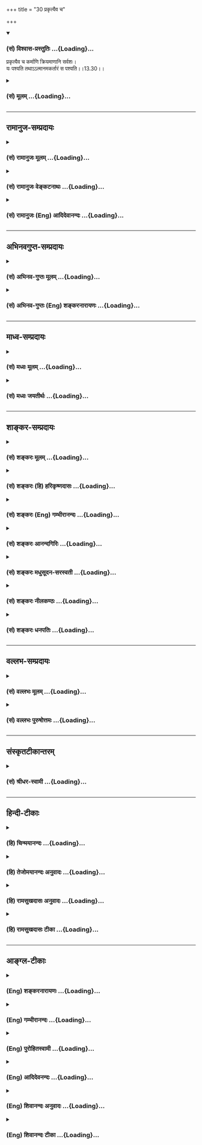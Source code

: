 +++
title = "30 प्रकृत्यैव च"

+++
<div class="js_include" newlevelforh1="3" title="(सं) विश्वास-प्रस्तुतिः" unfilled url="/purANam/mahAbhAratam/06-bhIShma-parva/02-bhagavad-gItA-parva/saMskRtam/vishvAsa-prastutiH/13_xetra-xetrajna-yogaH/30_prakRtyaiva_cha.md">
<details open><summary><h3>(सं) विश्वास-प्रस्तुतिः ...{Loading}...</h3></summary>

प्रकृत्यैव च कर्माणि क्रियमाणानि सर्वशः।  
यः पश्यति तथाऽऽत्मानमकर्तारं स पश्यति।।13.30।।
</details>
</div>
<div class="js_include collapsed" newlevelforh1="3" title="(सं) मूलम्" unfilled url="/purANam/mahAbhAratam/06-bhIShma-parva/02-bhagavad-gItA-parva/saMskRtam/mUlam/13_xetra-xetrajna-yogaH/30_prakRtyaiva_cha.md">
<details><summary><h3>(सं) मूलम् ...{Loading}...</h3></summary>

प्रकृत्यैव च कर्माणि क्रियमाणानि सर्वशः।  
यः पश्यति तथाऽऽत्मानमकर्तारं स पश्यति।।13.30।।
</details>
</div>


_________________
## रामानुज-सम्प्रदायः
<div class="js_include collapsed" newlevelforh1="3" title="(सं) रामानुजः मूलम्" unfilled url="/purANam/mahAbhAratam/06-bhIShma-parva/02-bhagavad-gItA-parva/saMskRtam/rAmAnujaH/mUlam/13_xetra-xetrajna-yogaH/30_prakRtyaiva_cha.md">
<details><summary><h3>(सं) रामानुजः मूलम् ...{Loading}...</h3></summary>

।।13.30।। प्रकृतिपुरुषतत्त्वद्वयात्मकेषु देवादिषु सर्वेषु भूतेषु सत्सु
तेषां देवत्वमनुष्यत्वह्रस्वत्वदीर्घत्वादि **पृथग्भावम् एकस्थम्**
एकतत्त्वस्थं प्रकृतिस्थं **यदा पश्यति;** न आत्मस्थम्; **तत एव** प्रकृतित
एव उत्तरोत्तरपुत्रपौत्रादिभेद**विस्तारं च** यदा पश्यति; **तदा** एव
ब्रह्म **संपद्यते** अनवच्छिन्नज्ञानैकाकारम् आत्मानं प्राप्नोति इत्यर्थः।

</details>
</div>
<div class="js_include collapsed" newlevelforh1="3" title="(सं) रामानुजः वेङ्कटनाथः" unfilled url="/purANam/mahAbhAratam/06-bhIShma-parva/02-bhagavad-gItA-parva/saMskRtam/rAmAnujaH/venkaTanAthaH/13_xetra-xetrajna-yogaH/30_prakRtyaiva_cha.md">
<details><summary><h3>(सं) रामानुजः वेङ्कटनाथः ...{Loading}...</h3></summary>

  
  
।।13.30।। अथ साक्षात्कि्रयाश्रयत्वतदभावादिवैधर्म्यमुच्यते --
प्रकृत्यैवेति श्लोकद्वयेन। अत्र कर्माण्याकुञ्चनप्रसारणादीनि। प्रकृत्या
क्रियमाणानां कर्मणां स्वरूपदर्शनमात्रं विद्वदविद्वत्साधारणम् विदुषस्तु
प्रकृत्या क्रियमाणत्वदर्शनं विशेष इत्युपादेयांशविशदीकरणाय --
क्रियमाणानीति इति करणम्। अकर्तृत्वमात्मशब्दाभिप्रेतेन शुद्धाकारेण
स्थापयति -- ज्ञानाकारमिति। ज्ञाताकारम् इति वा पाठ। कथं तर्हि
शास्त्रवश्यत्वतत्फलभोक्तृत्वादिकं इत्यत्राह -- तस्येति। सर्वस्यास्य
चक्रवत्परिवर्तमानोपाधिप्रवाहनिबन्धनत्वान्न कश्चिद्दोष इति भावः।  
  

</details>
</div>
<div class="js_include collapsed" newlevelforh1="3" title="(सं) रामानुजः (Eng) आदिदेवानन्दः" unfilled url="/purANam/mahAbhAratam/06-bhIShma-parva/02-bhagavad-gItA-parva/saMskRtam/rAmAnujaH/english/AdidevAnandaH/13_xetra-xetrajna-yogaH/30_prakRtyaiva_cha.md">
<details><summary><h3>(सं) रामानुजः (Eng) आदिदेवानन्दः ...{Loading}...</h3></summary>

13.30 When he perceives that 'all acts are performed by the Prakrti' in
the manner previously stated in, 'Prakrti is said to be the cause of
agency to the body and sense-organs' (13.20), and perceive also that
'the self, being of the form of knowledge, is not the doer,' and that
the self's conjunction with the Prakrti, Its direction of the body and
Its experiences of happiness and misery are the result of ignorance of
the nature of Karma - then indeed he perceives the pure self.

</details>
</div>


_________________
## अभिनवगुप्त-सम्प्रदायः
<div class="js_include collapsed" newlevelforh1="3" title="(सं) अभिनव-गुप्तः मूलम्" unfilled url="/purANam/mahAbhAratam/06-bhIShma-parva/02-bhagavad-gItA-parva/saMskRtam/abhinava-guptaH/mUlam/13_xetra-xetrajna-yogaH/30_prakRtyaiva_cha.md">
<details><summary><h3>(सं) अभिनव-गुप्तः मूलम् ...{Loading}...</h3></summary>

।।13.30।। प्रकृत्येति। यस्य हि ईदृशी स्थिरतरा बुद्धिर्भवति प्रकृतिरेवेदं
करोति; नाहं किञ्चित् इति +++(K omits इति)+++ स सर्वं कुर्वाणोऽपि न करोति।
एवमकर्तृत्वम्।

</details>
</div>
<div class="js_include collapsed" newlevelforh1="3" title="(सं) अभिनव-गुप्तः (Eng) शङ्करनारायणः" unfilled url="/purANam/mahAbhAratam/06-bhIShma-parva/02-bhagavad-gItA-parva/saMskRtam/abhinava-guptaH/english/shankaranArAyaNaH/13_xetra-xetrajna-yogaH/30_prakRtyaiva_cha.md">
<details><summary><h3>(सं) अभिनव-गुप्तः (Eng) शङ्करनारायणः ...{Loading}...</h3></summary>

13.30 Prakrtya etc. He whose firm conviction is of this nature 'The
Material Cause alone performs (or creates) this; I do nothing' - he,
though he performs (or creates) all, does not perform (or create)
anything \[in fact\]. In this manner, is the absence of doership in him.

</details>
</div>


_________________
## माध्व-सम्प्रदायः
<div class="js_include collapsed" newlevelforh1="3" title="(सं) मध्वः मूलम्" unfilled url="/purANam/mahAbhAratam/06-bhIShma-parva/02-bhagavad-gItA-parva/saMskRtam/madhvaH/mUlam/13_xetra-xetrajna-yogaH/30_prakRtyaiva_cha.md">
<details><summary><h3>(सं) मध्वः मूलम् ...{Loading}...</h3></summary>

।।13.30।। आत्मानं चाकर्त्तारं पश्यति स पश्यति।

</details>
</div>
<div class="js_include collapsed" newlevelforh1="3" title="(सं) मध्वः जयतीर्थः" unfilled url="/purANam/mahAbhAratam/06-bhIShma-parva/02-bhagavad-gItA-parva/saMskRtam/madhvaH/jayatIrthaH/13_xetra-xetrajna-yogaH/30_prakRtyaiva_cha.md">
<details><summary><h3>(सं) मध्वः जयतीर्थः ...{Loading}...</h3></summary>

।।13.30।। प्रकृत्यैव च इत्यत्र यः प्रकृत्यैव च कर्माणि क्रियमाणानि पश्यति
स आत्मानमकर्तारं पश्यतीति कश्चिदन्वयमाह; तदसत् तथाशब्दवैयर्थ्यापत्तेरिति
भावेनान्यथाऽऽह -- **आत्मानं चे**ति। स पश्यति परमेश्वरम्।

</details>
</div>


_________________
## शाङ्कर-सम्प्रदायः
<div class="js_include collapsed" newlevelforh1="3" title="(सं) शङ्करः मूलम्" unfilled url="/purANam/mahAbhAratam/06-bhIShma-parva/02-bhagavad-gItA-parva/saMskRtam/shankaraH/mUlam/13_xetra-xetrajna-yogaH/30_prakRtyaiva_cha.md">
<details><summary><h3>(सं) शङ्करः मूलम् ...{Loading}...</h3></summary>

।।13.30।। -- **प्रकृत्या** प्रकृतिः भगवतः माया त्रिगुणात्मिका; मायां तु
प्रकृतिं विद्यात् (श्वे0 उ₀ 4।10) इति मन्त्रवर्णात्; तया प्रकृत्यैव च न
अन्येन महदादिकार्यकरणाकारपरिणतया **कर्माणि** वाङ्मनःकायारभ्याणि
**क्रियमाणानि** निर्वर्त्यमानानि **सर्वशः** सर्वप्रकारैः **यः पश्यति**
उपलभते; **तथा आत्मानं** क्षेत्रज्ञम् **अकर्तारं** सर्वोपाधिविवर्जितं सः
**पश्यति; सः** परमार्थदर्शी इत्यभिप्रायः निर्गुणस्य अकर्तुः निर्विशेषस्य
आकाशस्येव भेदे प्रमाणानुपपत्तिः इत्यर्थः।। पुनरपि तदेव सम्यग्दर्शनं
शब्दान्तरेण प्रपञ्चयति --,

</details>
</div>
<div class="js_include collapsed" newlevelforh1="3" title="(सं) शङ्करः (हि) हरिकृष्णदासः" unfilled url="/purANam/mahAbhAratam/06-bhIShma-parva/02-bhagavad-gItA-parva/saMskRtam/shankaraH/hindI/harikRShNadAsaH/13_xetra-xetrajna-yogaH/30_prakRtyaiva_cha.md">
<details><summary><h3>(सं) शङ्करः (हि) हरिकृष्णदासः ...{Loading}...</h3></summary>

।।13.30।। यह जो कहा कि ईश्वरको सब भूतोंमें सम भावसे स्थित देखता हुआ
पुरुष; आत्माद्वारा आत्माका नाश नहीं करता; यह युक्तिसङ्गत नहीं है क्योंकि
अपने गुण और कर्मोंकी विलक्षणतासे विभिन्न हुए जीवोंमें इस प्रकार देखना
नहीं बन सकता; ऐसी शंका करके कहते हैं --, मायाको प्रकृति समझना चाहिये
इत्यादि मन्त्रोंके अनुसार भगवान्की त्रिगुणात्मिका मायाका नाम प्रकृति है;
जो कि महत्तत्त्व आदि कार्यकरणके आकारमें परिणत है उस प्रकृतिद्वारा ही मन;
वाणी और शरीरसे होनेवाले सारे कर्म; सब प्रकारसे सम्पादन किये जाते हैं
अन्य किसीसे नहीं; इस प्रकार जो देखता है। तथा आत्माकोक्षेत्रज्ञको जो
समस्त उपाधियोंसे रहित अकर्ता देखता है; वही देखता है अर्थात् वही
परमार्थदर्शी है क्योंकि आकाशकी भाँति निर्गुण और विशेषतारहित अकर्ता
आत्मामें; भेदभावका होना प्रमाणित नहीं हो सकता। यह अभिप्राय है।

</details>
</div>
<div class="js_include collapsed" newlevelforh1="3" title="(सं) शङ्करः (Eng) गम्भीरानन्दः" unfilled url="/purANam/mahAbhAratam/06-bhIShma-parva/02-bhagavad-gItA-parva/saMskRtam/shankaraH/english/gambhIrAnandaH/13_xetra-xetrajna-yogaH/30_prakRtyaiva_cha.md">
<details><summary><h3>(सं) शङ्करः (Eng) गम्भीरानन्दः ...{Loading}...</h3></summary>

13.30 And yah, he who; pasyati, sees, realizes; karmani, actions, those
performed through speech, mind and body; as kriyamanani, being done,
being accomplished; sarvasah, in various ways; prakrtya, by
Nature-Nature is God's Maya consisting of the three alities, as is said
in the Upanisadic text, 'However, know Maya as Nature' (Sv. 4.10); by
that Nature; eva, itself-not by the other \[Not by the Pradhana of the
Sankhyas, known otherwise as prakrti.\] which transforms itself in the
form of cause and effects such as Mahat etc.; tatha, and also; atmanam,
the Self, the Knower of the field; as akartaram, the non-agent, devoid
of all adjuncts; sah, he; pasyati, sees-he is the one who has realized
the supreme Reality. This is the idea. What is implied is that there is
no valid proof about differences in the Non-agent who is devoid of
alities and is unconditioned like space. The Lord elaborates again in
other words that very true knowledge:

</details>
</div>
<div class="js_include collapsed" newlevelforh1="3" title="(सं) शङ्करः आनन्दगिरिः" unfilled url="/purANam/mahAbhAratam/06-bhIShma-parva/02-bhagavad-gItA-parva/saMskRtam/shankaraH/AnandagiriH/13_xetra-xetrajna-yogaH/30_prakRtyaiva_cha.md">
<details><summary><h3>(सं) शङ्करः आनन्दगिरिः ...{Loading}...</h3></summary>

।।13.30।। प्रकृतेर्विकाराणां च साङ्ख्यवत्पुरुषादन्यत्वप्रसक्तौ प्रत्याह --
**पुनरपीति।** उपदेशजनितं प्रत्यक्षदर्शनमनुवदति -- **आत्मैवेति।** भूतानां
विकाराणां नानात्वं प्रकृत्या सहात्ममात्रतया प्रलीनं पश्यति नहि
भूतपृथक्त्वं सत्यां प्रकृतौ केवले परस्मिन्विलापयितुं शक्यत इत्यर्थः।
परिपूर्णादात्मन एव प्रकृत्यादेर्विशेषान्तस्य स्वरूपलाभमुपलभ्य
तन्मात्रतां पश्यतीत्याह -- **तत एवेति।** उक्तमेव विस्तारं
श्रुत्यवष्टम्भेन स्पष्टयति -- **आत्मत** **इति।** ब्रह्मसंपत्तिर्नाम
पूर्णत्वेनाभिव्यक्तिरपूर्णत्वहेतोः सर्वस्यात्मसात्कृतत्वादित्याह --
**ब्रह्मैवेति।** ज्ञानसमानकालैव मुक्तिरिति सूचयति -- **तदेति।**

</details>
</div>
<div class="js_include collapsed" newlevelforh1="3" title="(सं) शङ्करः मधुसूदन-सरस्वती" unfilled url="/purANam/mahAbhAratam/06-bhIShma-parva/02-bhagavad-gItA-parva/saMskRtam/shankaraH/madhusUdana-sarasvatI/13_xetra-xetrajna-yogaH/30_prakRtyaiva_cha.md">
<details><summary><h3>(सं) शङ्करः मधुसूदन-सरस्वती ...{Loading}...</h3></summary>

।।13.30।। ननु शुभाशुभकर्मकर्तारः प्रतिदेहं भिन्ना आत्मानो विषमाश्च
तत्तद्विचित्रफलभोक्तृत्वेनेति कथं सर्वभूतस्थमेकमात्मानं समं पश्यन्न
हिनस्त्यात्मनात्मानमित्युक्तमत आह -- प्रकृत्यैवेति। कर्माणि
वाङ्मनःकायारभ्याणि सर्वशः सर्वैः प्रकारैः प्रकृत्यैव
देहेन्द्रियसंघाताकारपरिणतया सर्वविकारकार्यकारणभूतया त्रिगुणात्मिकया
भगवन्माययैव क्रियमाणानि नतु पुरुषेण सर्वाविकारशून्येन यो विवेकी पश्यति;
एवं क्षेत्रेण क्रियमाणेष्वपि कर्मसु आत्मानं क्षेत्रज्ञमकर्तारं
सर्वोपाधिविवर्जितमसङ्गमेकं सर्वत्र समं यः पश्यति। तथाशब्दः पश्यतीति
क्रियाकर्षणार्थः। स पश्यति स परमार्थदर्शीति पूर्ववत्। सविकारस्य
क्षेत्रस्य तत्तद्विचित्रकर्मकर्तृत्वेन प्रतिदेहं भेदेऽपि वैषम्येऽपि न
निर्विशेषस्याकर्तुराकाशस्येव न भेदे प्रमाणं किंचिदात्मन इत्युपपादितं
प्राक्।

</details>
</div>
<div class="js_include collapsed" newlevelforh1="3" title="(सं) शङ्करः नीलकण्ठः" unfilled url="/purANam/mahAbhAratam/06-bhIShma-parva/02-bhagavad-gItA-parva/saMskRtam/shankaraH/nIlakaNThaH/13_xetra-xetrajna-yogaH/30_prakRtyaiva_cha.md">
<details><summary><h3>(सं) शङ्करः नीलकण्ठः ...{Loading}...</h3></summary>

।।13.30।। ननु विषमस्वभावानि भूतानि कः समबुद्ध्या पश्यत्यग्निमिव
शीतबुद्ध्येत्याशङ्क्याह -- **प्रकृत्यैवेति।** सर्वशः सर्वप्रकारेण
कर्माणि वाङ्मनःकायैरारब्धानि प्रकृत्यैव क्रियमाणानीति यः पश्यति तथा
आत्मानं चाकर्तारं यः पश्यति पूर्वोक्तरीत्या स एव सर्वत्र समं पश्यतीति
पूर्वेणान्वयः।

</details>
</div>
<div class="js_include collapsed" newlevelforh1="3" title="(सं) शङ्करः धनपतिः" unfilled url="/purANam/mahAbhAratam/06-bhIShma-parva/02-bhagavad-gItA-parva/saMskRtam/shankaraH/dhanapatiH/13_xetra-xetrajna-yogaH/30_prakRtyaiva_cha.md">
<details><summary><h3>(सं) शङ्करः धनपतिः ...{Loading}...</h3></summary>

।।13.30।। ननु सुखदुःखादिभिः गुणैर्धर्माधर्माख्यैः स्वकर्मभिश्च
वैलक्षण्यात्प्रतिदेहं भेदे तद्विशिष्टेष्वतामसु साभ्यदर्शनमनुपपन्नमिति
चेत्तत्राह। प्रकृतिस्त्रिगुणात्मिका भगवतो माया। मायां तु प्रकृतिं
विद्यात् इति श्रुतेः। तयैव च कर्माणि वाङ्यनःकायारभ्याणि क्रियमाणानि
सर्वशः सर्वप्रकारैः। सर्वप्रकारत्वे च काम्यत्वनिषिद्धत्वादिना
प्रकारबाहुल्यं यः पश्यति तथात्मानं क्षेत्रज्ञमकर्तारं सर्वोपाधिशून्यमेकं
यः पश्यति स पश्यति परमार्थदर्शीति पूर्ववत्।
निर्गुणस्याकर्तुर्निर्विशेषस्याकाशस्येव भेदे प्रमाणानुपपत्तेरित्यर्थः।

</details>
</div>


_________________
## वल्लभ-सम्प्रदायः
<div class="js_include collapsed" newlevelforh1="3" title="(सं) वल्लभः मूलम्" unfilled url="/purANam/mahAbhAratam/06-bhIShma-parva/02-bhagavad-gItA-parva/saMskRtam/vallabhaH/mUlam/13_xetra-xetrajna-yogaH/30_prakRtyaiva_cha.md">
<details><summary><h3>(सं) वल्लभः मूलम् ...{Loading}...</h3></summary>

।।13.30।। द्वितीयस्यापि स्वस्य दर्शने फलमाह -- प्रकृत्यैवेति। साङ्ख्ये तु
प्रकृत्यैव क्रियमाणानि कर्माणि कर्तृत्वं चेष्टावत्त्वेन प्रकृत्याश्रयं;
न तु केवल आत्मनि जीवस्वरूपेऽणुपरिमाणमात्रे चिद्रूपेऽपि
मुख्यकर्तृपुरुषोत्तमांशभावानुसन्तत्यैव देहद्वयोपाधिवैशिष्टये तु तत्र
कर्तृत्वं प्राकृतमेवेति ध्येयं; तथा चैवमन्ततोऽकर्त्तारमात्मानं
स्वस्वरूपं निरुपाधिभावं पश्यति स पश्यति अन्ये त्वन्धाः।

</details>
</div>
<div class="js_include collapsed" newlevelforh1="3" title="(सं) वल्लभः पुरुषोत्तमः" unfilled url="/purANam/mahAbhAratam/06-bhIShma-parva/02-bhagavad-gItA-parva/saMskRtam/vallabhaH/puruShottamaH/13_xetra-xetrajna-yogaH/30_prakRtyaiva_cha.md">
<details><summary><h3>(सं) वल्लभः पुरुषोत्तमः ...{Loading}...</h3></summary>

  
  
।।13.30।। ननु सर्वरूपेण यदि सर्वत्र स एवास्ति; तदा कथं न सर्वे तथा
पश्यन्ति इत्याशङ्क्याऽऽह -- प्रकृत्यैवेति। प्रकृत्या लीलोपयोगीन्येव
क्रियमाणानि कर्माणि यः पश्यति; चकारेण कार्यमाणानि; तथा आत्मानं
जीवमकर्तारं तदिच्छाभावे सर्वकरणाशक्तं यः पश्यति स पश्यति परमेश्वरमिति
शेषः। अथवा स एव पश्यति अन्ये त्वन्धा एवेति भावः।  
  

</details>
</div>


_________________
## संस्कृतटीकान्तरम्
<div class="js_include collapsed" newlevelforh1="3" title="(सं) श्रीधर-स्वामी" unfilled url="/purANam/mahAbhAratam/06-bhIShma-parva/02-bhagavad-gItA-parva/saMskRtam/shrIdhara-svAmI/13_xetra-xetrajna-yogaH/30_prakRtyaiva_cha.md">
<details><summary><h3>(सं) श्रीधर-स्वामी ...{Loading}...</h3></summary>

।।13.30।। ननु शुभाशुभकर्मकर्तृत्वेन वैषम्ये दृश्यमाने कथमात्मनः
समत्वमित्याशङ्क्याह **-- प्रकृत्यैवेति।** प्रकृत्यैव देहेन्द्रियाकारेण
परिणतया सर्वशः सर्वैः प्रकारैः क्रियमाणानि कर्माणि यः पश्यति; तथात्मानं;
चाकर्तारं देहाभिमानेनैवात्मनः कर्तृत्वं न स्वतः इत्येवं यः पश्यति; स एव
सम्यक्पश्यति नान्य इत्यर्थः।

</details>
</div>


_________________
## हिन्दी-टीकाः
<div class="js_include collapsed" newlevelforh1="3" title="(हि) चिन्मयानन्दः" unfilled url="/purANam/mahAbhAratam/06-bhIShma-parva/02-bhagavad-gItA-parva/hindI/chinmayAnandaH/13_xetra-xetrajna-yogaH/30_prakRtyaiva_cha.md">
<details><summary><h3>(हि) चिन्मयानन्दः ...{Loading}...</h3></summary>

।।13.30।। विभिन्न मोटर कम्पनियों के द्वारा निर्मित विभिन्न अश्वशक्ति की
असंख्य कारों में से प्रत्येक वाहन का कार्य सम्पादन विशिष्ट होता है। इससे
हम यह नहीं कह सकते कि इन कारों में प्रयुक्त पेट्रोल विभिन्न क्षमताओं का
है। बल्ब अनेक हैं; परन्तु विद्युत् तो एक ही है। ये दृष्टान्त इस श्लोक
में व्यक्त किये गये आत्मैकत्व के सिद्धान्त को भली भाँति स्पष्ट करते
हैं। सब कर्म आत्मा की केवल उपस्थिति में प्रकृति से उत्पन्न उपाधियों के
द्वारा ही किये जाते हैं। अब विभिन्न व्यक्तियों के कर्मों में जो भेद है;
वह उनके विभिन्न शुभाशुभ संस्कारों और इच्छाओं के कारण है; आत्मा के कारण
नहीं। केवल क्षेत्र या क्षेत्रज्ञ में कोई कर्म नहीं होते हैं। आत्मा अकर्ता
है कर्म करने के लिये शरीरादि कारणों की और मन में इच्छा की आवश्यकता होती
है; परन्तु आत्मा सर्वव्यापी; निराकार और सर्व उपाधि रहित होने से उसमें
कोई कर्म ही नहीं हो सकते; तो फिर वह कर्ता कैसे हो सकता है आत्मा के
अकर्तृत्व के विषय में अन्य कारण भी आगे प्रस्तुत किये जायेंगे। जो प्रकृति
की क्रियाओं में आत्मा को अकर्ता जानता है; वही पुरुष वास्तव में तत्त्व को
देखता है। उपाधियों के अभाव में समस्त जीवों के गुणों और कर्मों की
विलक्षणता का अभाव होकर केवल परमात्मा ही स्वस्वरूप में अवस्थित रह जाता
है। पुन; ज्ञानी पुरुष के सम्यक् दर्शन को दूसरे शब्दों में बताते हुये कहते
हैं

</details>
</div>
<div class="js_include collapsed" newlevelforh1="3" title="(हि) तेजोमयानन्दः अनुवादः" unfilled url="/purANam/mahAbhAratam/06-bhIShma-parva/02-bhagavad-gItA-parva/hindI/tejomayAnandaH/anuvAdaH/13_xetra-xetrajna-yogaH/30_prakRtyaiva_cha.md">
<details><summary><h3>(हि) तेजोमयानन्दः अनुवादः ...{Loading}...</h3></summary>

।।13.30।। जो पुरुष समस्त कर्मों को सर्वश: प्रकृति द्वारा ही किये गये
देखता है तथा आत्मा को अकर्ता देखता है, वही (वास्तव में) देखता है।।

</details>
</div>
<div class="js_include collapsed" newlevelforh1="3" title="(हि) रामसुखदासः अनुवादः" unfilled url="/purANam/mahAbhAratam/06-bhIShma-parva/02-bhagavad-gItA-parva/hindI/rAmasukhadAsaH/anuvAdaH/13_xetra-xetrajna-yogaH/30_prakRtyaiva_cha.md">
<details><summary><h3>(हि) रामसुखदासः अनुवादः ...{Loading}...</h3></summary>

।।13.30।। जो सम्पूर्ण क्रियाओंको सब प्रकारसे प्रकृतिके द्वारा ही की जाती
हुई देखता है और अपने-आपको अकर्ता देखता (अनुभव करता) है, वही यथार्थ देखता
है।

</details>
</div>
<div class="js_include collapsed" newlevelforh1="3" title="(हि) रामसुखदासः टीका" unfilled url="/purANam/mahAbhAratam/06-bhIShma-parva/02-bhagavad-gItA-parva/hindI/rAmasukhadAsaH/TIkA/13_xetra-xetrajna-yogaH/30_prakRtyaiva_cha.md">
<details><summary><h3>(हि) रामसुखदासः टीका ...{Loading}...</h3></summary>

।।13.30।।***व्याख्या --***  **प्रकृत्यैव च कर्माणि क्रियमाणानि सर्वशः
--** वास्तवमें चेतन तत्त्व स्वतःस्वाभाविक निर्विकार; सम और शान्तरूपसे
स्थित है। उस चेतन तत्त्व(परमात्मा) की शक्ति प्रकृति स्वतःस्वाभाविक
क्रियाशील है। उसमें नित्यनिरन्तर क्रिया होती रहती है -- **प्रकर्षेण करणं
(भावे ल्युट्) इति प्रकृतिः।** यद्यपि प्रकृतिको सक्रिय और अक्रिय -- दो
अवस्थाओंवाली (सर्गअवस्थामें सक्रिय और प्रलयअवस्थामें अक्रिय) कहते हैं;
तथापि सूक्ष्म विचार करें तो प्रलयअवस्थामें भी उसकी क्रियाशीलता मिटती
नहीं है। कारण कि जब प्रलयका आरम्भ होता है; तब प्रकृति सर्गअवस्थाकी तरफ
चलती है। इस प्रकार प्रकृतिमें सूक्ष्म क्रिया चलती ही रहती है। प्रकृतिकी
सूक्ष्म क्रियाको ही अक्रियअवस्था कहते हैं क्योंकि इस अवस्थामें सृष्टिकी
रचना नहीं होती। परन्तु महासर्गमें जब सृष्टिकी रचना होती है; तब सर्गके
आरम्भसे सर्गके मध्यतक प्रकृति सर्गकी तरफ चलती है और सर्गका मध्य भाग
आनेपर प्रकृति प्रलयकी तरफ चलती है। इस प्रकार प्रकृतिकी स्थूल क्रियाको
सक्रियअवस्था कहते हैं। अगर प्रलय और महाप्रलयमें प्रकृतिको अक्रिय माना
जाय; तो प्रलयमहाप्रलयका आदि; मध्य और अन्त कैसे होगा ये तीनों तो
प्रकृतिमें सूक्ष्म क्रिया होनेसे ही होते हैं। अतः सर्गअवस्थाकी अपेक्षा
प्रलयअवस्थामें अपेक्षाकृत अक्रियता है; सर्वथा अक्रियता नहीं है। सूर्यका
उदय होता है; फिर वह मध्यमें आ जाता है और फिर वह अस्त हो जाता है; तो इससे
मालूम होता है कि प्रातः सूर्योदय होनेपर प्रकाश मध्याह्नतक बढ़ता जाता है
और मध्याह्नसे सूर्यास्ततक प्रकाश घटता जाता है। सूर्यास्त होनेके बाद आधी
राततक अन्धकार बढ़ता जाता है और आधी रातसे सूर्योदयतक अन्धकार घटता जाता
है। वास्तवमें प्रकाश और अन्धकारकी सूक्ष्म सन्धि मध्याह्न और मध्यरात ही
है; पर वह दीखती है सूर्योदय और सूर्यास्तके समय। इस दृष्टिसे प्रकाश और
अन्धकारकी क्रिया मिटती नहीं; प्रत्युत निरन्तर होती ही रहती है। ऐसे ही
सर्ग और प्रलय; महासर्ग और महाप्रलयमें भी प्रकृतिमें क्रिया निरन्तर होती
ही रहती है **(टिप्पणी प₀ 704)**। इस क्रियाशील प्रकृतिके साथ जब यह पुरुष
सम्बन्ध जोड़ लेता है; तब शरीरद्वारा होनेवाली स्वाभाविक क्रियाएँ
(तादात्म्यके कारण) अपनेमें प्रतीत होने लगती हैं। **यः पश्यति
तथात्मानमकर्तारं स पश्यति --** प्रकृति और उसके कार्य स्थूल; सूक्ष्म और
कारणशरीरमें खानापीना; चलनाफिरना; उठनाबैठना; घटनाबढ़ना; हिलनाडुलना;
सोनाजागना; चिन्तन करना; समाधिस्थ होना आदि जो कुछ भी क्रियाएँ होती हैं;
वे सभी प्रकृतिके द्वारा ही होती हैं; स्वयंके द्वारा नहीं क्योंकि
स्वयंमें कोई क्रिया होती ही नहीं -- ऐसा जो देखता है अर्थात् अनुभव करता
है; वही वास्तवमें ठीक देखता है। कारण कि ऐसा देखनेसे अपनेमें
अकर्तृत्व(अकर्तापन) का अनुभव हो जाता है। यहाँ क्रियाओंको प्रकृतिके द्वारा
होनेवाली बताया है; कहीं गुणोंके द्वारा होनेवाली बताया है और
कहीं,इन्द्रियोंके द्वारा होनेवाली बताया है -- ये तीनों बातें एक ही हैं।
प्रकृति सबका कारण है; गुण प्रकृतिके कार्य हैं और गुणोंका कार्य
इन्द्रियाँ हैं। अतः प्रकृति; गुण और इन्द्रियाँ -- इनके द्वारा होनेवाली
सभी क्रियाएँ प्रकृतिके द्वारा होनेवाली ही कही जाती हैं।

</details>
</div>


_________________
## आङ्ग्ल-टीकाः
<div class="js_include collapsed" newlevelforh1="3" title="(Eng) शङ्करनारायणः" unfilled url="/purANam/mahAbhAratam/06-bhIShma-parva/02-bhagavad-gItA-parva/english/shankaranArAyaNaH/13_xetra-xetrajna-yogaH/30_prakRtyaiva_cha.md">
<details><summary><h3>(Eng) शङ्करनारायणः ...{Loading}...</h3></summary>

13.30. Whosoever views all actions as being performed (or all objects as
being created), indeed by the Material Cause itself and at the same time
views his own Self as non-performer (or non-creator) - he veiws
properly.

</details>
</div>
<div class="js_include collapsed" newlevelforh1="3" title="(Eng) गम्भीरानन्दः" unfilled url="/purANam/mahAbhAratam/06-bhIShma-parva/02-bhagavad-gItA-parva/english/gambhIrAnandaH/13_xetra-xetrajna-yogaH/30_prakRtyaiva_cha.md">
<details><summary><h3>(Eng) गम्भीरानन्दः ...{Loading}...</h3></summary>

13.30 And he who sees actions as being done in various ways by Nature
itself, and also the Self as the non-agent,-he sees.

</details>
</div>
<div class="js_include collapsed" newlevelforh1="3" title="(Eng) पुरोहितस्वामी" unfilled url="/purANam/mahAbhAratam/06-bhIShma-parva/02-bhagavad-gItA-parva/english/purohitasvAmI/13_xetra-xetrajna-yogaH/30_prakRtyaiva_cha.md">
<details><summary><h3>(Eng) पुरोहितस्वामी ...{Loading}...</h3></summary>

13.30 He who understands that it is only the Law of Nature that brings
action to fruition, and that the Self never acts, alone knows the Truth.

</details>
</div>
<div class="js_include collapsed" newlevelforh1="3" title="(Eng) आदिदेवनन्दः" unfilled url="/purANam/mahAbhAratam/06-bhIShma-parva/02-bhagavad-gItA-parva/english/AdidevanandaH/13_xetra-xetrajna-yogaH/30_prakRtyaiva_cha.md">
<details><summary><h3>(Eng) आदिदेवनन्दः ...{Loading}...</h3></summary>

13.30 He who sees that all acts are done universally by Prakrti alone
and likewise that the self is not the doer, he sees indeed.

</details>
</div>
<div class="js_include collapsed" newlevelforh1="3" title="(Eng) शिवानन्दः अनुवादः" unfilled url="/purANam/mahAbhAratam/06-bhIShma-parva/02-bhagavad-gItA-parva/english/shivAnandaH/anuvAdaH/13_xetra-xetrajna-yogaH/30_prakRtyaiva_cha.md">
<details><summary><h3>(Eng) शिवानन्दः अनुवादः ...{Loading}...</h3></summary>

13.30 He sees, who sees that all actions are performed by Nature alone
and that the Self is actionless.

</details>
</div>
<div class="js_include collapsed" newlevelforh1="3" title="(Eng) शिवानन्दः टीका" unfilled url="/purANam/mahAbhAratam/06-bhIShma-parva/02-bhagavad-gItA-parva/english/shivAnandaH/TIkA/13_xetra-xetrajna-yogaH/30_prakRtyaiva_cha.md">
<details><summary><h3>(Eng) शिवानन्दः टीका ...{Loading}...</h3></summary>

13.30 प्रकृत्या by Nature; एव alone; च and; कर्माणि actions; क्रियमाणानि
being performed; सर्वशः all; यः who; पश्यति sees; तथा so also; आत्मानम्
the Self; अकर्तारम् actionless; सः he; पश्यति sees.Commentary Nature is
responsible for all activities. The Self is beyond all action. It is the
silent witness only. He who experiences thus is the real seer or sage.He
who knows that all actions proceeding from the five organs of knowledge;
the five organs of action; the mind and the intellect are prompted by
Nature and that the Self is actionless; really sees. He alone sees. He
who identifies himself with the body; the mind and the senses and
foolishly thinks that the Self is the actor is an ignorant man. He sees
only with the physical eyes. He has no inner eye of intuition. The sky
remains motionless but the clouds move across the sky. Even so the Self
is actionless but Nature does everythin. The Self is destitute of any
limiting adjunct. Just as there is no variety in ether; so also there is
no variety in the Self. It is one homogeneous essence. It is free from
any kind of characteristics. (Cf.III.27XIV.19XVIII.16)

</details>
</div>
